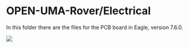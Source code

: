 # OPEN-UMA-Rover/Electrical
In this folder there are the files for the PCB board in Eagle, version 7.6.0.

![](https://github.com/spaceuma/OPEN-UMA-Rover/blob/master/Images/3.12.png)
